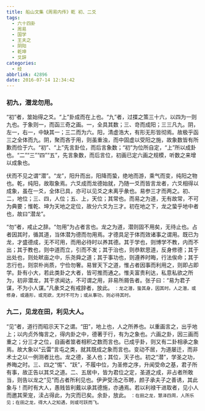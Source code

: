 ```yaml
---
title: 船山文集《周易内传》乾 初、二爻
tags:
  - 六十四卦
  - 周易
  - 国学
  - 王夫之
  - 阴阳
  - 乾坤
  - 爻辞
categories:
  - 经
abbrlink: 42896
date: 2016-07-14 12:34:42
---
```


### **初九，潜龙勿用。**

“初”者，筮始得之爻。“上”卦成而在上也。“九”者，过揲之策三十六，以四为一则九也。于象则一，而函三奇之画。一，全具其数；三、竒而成阳；三三凡九。阴，左一，右一，中缺其一；三二而为六。阳，清虚浩大，有形无形皆彻焉。故极乎函三之全体而九。阴，聚而吝于用，则虽重浊，而中固虚以受阳之施，故象数皆有所歉而俭于六。“初”、“上”先言卦位，而后言象数；“初”为位所自定，“上”所以成卦也。“二”“三”“四”“五”，先言象数，而后言位，初画已定六画之规模，听数之来增以成象也。

伏而不见之谓“潜”。“龙”，阳升而出，阳降而蛰，绝地而游，乘气而变，纯阳之物也。乾，纯阳，故取象焉。六爻成而龙德始就，乃随一爻而皆言龙者，六爻相得以成象，虽在一爻，全体已具，亦可以见爻之未离乎彖也。易参三才而两之。初、二，地位；三、四，人位；五、上，天位；其常也。而易之为道，无有故常，不可为典要；惟乾、坤为天地之定位，故分六爻为三才。初在地之下，龙之蛰乎地中者也，故曰“潜龙”。

“勿”者，戒止之辞。“勿用”为占者言也。龙之为道，潜则固不用矣，无待止也。占者因其时，循其道，当体潜为德而勿用焉。才德具足于体而效诸事之谓用。既已为龙，才盛德成，无不可用，而用必待时以养其德。其于学也，则博学不教，内而不出；其于教也，则中道而立，引而不发；其于治也，则恭默思道，反身修德；其于出处也，则处畎亩之中，乐尧舜之道；其于事功也，则遵养时晦，行法俟命；其于志行也，则崇朴尚质，宁俭勿奢。易冒天下之道，惟占者因事而利用之，则即占即学。卦有小大，若此类卦之大者，皆可推而通之。惟夫富贵利达，私意私欲之所为，初非潜龙，其干求闻达，不可谓之用，非易所屑告者。张子曰：“易为君子谋，不为小人谋。”凡彖爻之有戒辞者，放此。
`：龙之潜，蛰其身，因其时。人之潜，或修身，或遁形，或克欲，无时不可为；或从事功，则必待其时。`  

### **九二，见龙在田，利见大人。**  

“见”者，道行而昭示天下之谓。“田”，地上也，人之所养也。以重画言之，出乎地上；以内贞外悔言之，得内卦之中，德著于行，有为之象也。六画之卦，因三画而重之；分三才之位，自画者筮者相积之数而言也。已成乎卦，则又有二卦相承之象焉。故大象以“云雷”言屯之类，就其既成之象而言也。变动不居，为道屡迁，而非术士之以一例测者比也。龙之德，圣人也；其位，天子也。初之“潜”，学圣之功，养晦之时。三、四之“惕”、“跃”，不履中位，为圣修之序，升闻受命之基，君子所有事，故正告以其爻之道。二、五居中，皆为君位之定，圣道之成，非占者所敢当，则告以龙之“见”而占者所利见也。伊尹受汤之币聘，颜子承夫子之善诱，其此象与！而时有大人，愚贱皆利戴以承其德施，亦通焉。若以利禄干进取者，见小人而邀其荣宠，渎占得此，为灾而已矣。余卦，放此。 <!--?prettify linenums=true?-->
`：在田之龙，慧泽四周，人所乐见；在田之龙，得大人之知遇，则或可跃而飞。`